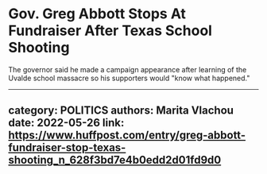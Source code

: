 # Gov. Greg Abbott Stops At Fundraiser After Texas School Shooting

The governor said he made a campaign appearance after learning of the Uvalde school massacre so his supporters would "know what happened."

---
category: POLITICS
authors: Marita Vlachou
date: 2022-05-26
link: https://www.huffpost.com/entry/greg-abbott-fundraiser-stop-texas-shooting_n_628f3bd7e4b0edd2d01fd9d0
---
